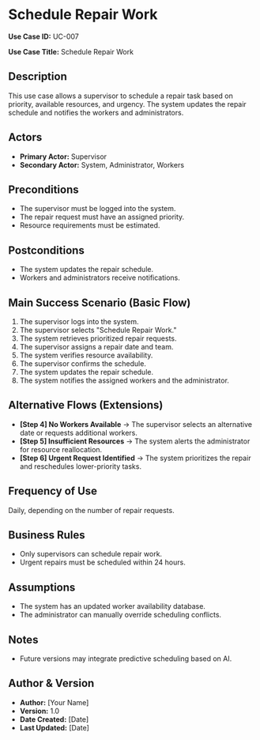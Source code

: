 # Schedule Repair Work

**Use Case ID:** UC-007  

**Use Case Title:** Schedule Repair Work  

## Description  
This use case allows a supervisor to schedule a repair task based on priority, available resources, and urgency. The system updates the repair schedule and notifies the workers and administrators.

## Actors  
- **Primary Actor:** Supervisor  
- **Secondary Actor:** System, Administrator, Workers  

## Preconditions  
- The supervisor must be logged into the system.  
- The repair request must have an assigned priority.  
- Resource requirements must be estimated.  

## Postconditions  
- The system updates the repair schedule.  
- Workers and administrators receive notifications.  

## Main Success Scenario (Basic Flow)  
1. The supervisor logs into the system.  
2. The supervisor selects "Schedule Repair Work."  
3. The system retrieves prioritized repair requests.  
4. The supervisor assigns a repair date and team.  
5. The system verifies resource availability.  
6. The supervisor confirms the schedule.  
7. The system updates the repair schedule.  
8. The system notifies the assigned workers and the administrator.  

## Alternative Flows (Extensions)  
- **[Step 4] No Workers Available** → The supervisor selects an alternative date or requests additional workers.  
- **[Step 5] Insufficient Resources** → The system alerts the administrator for resource reallocation.  
- **[Step 6] Urgent Request Identified** → The system prioritizes the repair and reschedules lower-priority tasks.  

## Frequency of Use  
Daily, depending on the number of repair requests.  

## Business Rules  
- Only supervisors can schedule repair work.  
- Urgent repairs must be scheduled within 24 hours.  

## Assumptions  
- The system has an updated worker availability database.  
- The administrator can manually override scheduling conflicts.  

## Notes  
- Future versions may integrate predictive scheduling based on AI.  

## Author & Version  
- **Author:** [Your Name]  
- **Version:** 1.0  
- **Date Created:** [Date]  
- **Last Updated:** [Date]  
